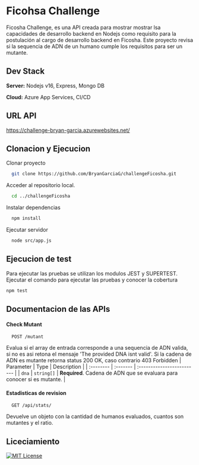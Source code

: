 
# Ficohsa Challenge

Ficosha Challenge, es una API creada para mostrar mostrar lsa capacidades de desarrollo backend en Nodejs como requisito para la postulación al cargo de desarrollo backend en Ficosha.
Este proyecto revisa si la sequencia de ADN de un humano cumple los requisitos para ser un mutante.

## Dev Stack

**Server:** Nodejs v16, Express, Mongo DB

**Cloud:** Azure App Services, CI/CD 


## URL API

https://challenge-bryan-garcia.azurewebsites.net/


## Clonacion y Ejecucion

Clonar proyecto

```bash
  git clone https://github.com/BryanGarciaG/challengeFicosha.git
```

Acceder al repositorio local.

```bash
  cd ../challengeFicosha
```

Instalar dependencias

```bash
  npm install
```

Ejecutar  servidor

```bash
  node src/app.js
```


## Ejecucion de test

Para ejecutar las pruebas se utilizan los modulos JEST y SUPERTEST.
Ejecutar el comando para ejecutar las pruebas y conocer la cobertura
```bash
npm test
```
## Documentacion de las APIs

#### Check Mutant

```http
  POST /mutant
```
Evalua si el array de entrada corresponde a una sequencia de ADN valida, si no es asi retona el mensaje 'The provided DNA isnt valid'. Si la cadena de ADN es mutante retorna status 200 OK, caso contrario 403 Forbidden
| Parameter | Type     | Description                |
| :-------- | :------- | :------------------------- |
| `dna` | `string[]` | **Required**. Cadena de ADN que se evaluara para conocer si es mutante. |

#### Estadisticas de revision

```http
  GET /api/stats/
```
Devuelve un objeto con la cantidad de humanos evaluados, cuantos son mutantes y el ratio.


## Liceciamiento

[![MIT License](https://img.shields.io/badge/License-MIT-green.svg)](https://choosealicense.com/licenses/mit/)

